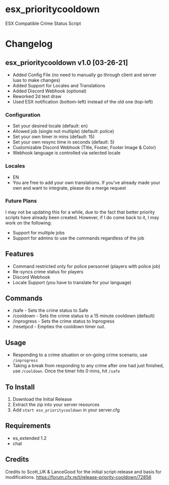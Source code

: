 # esx_prioritycooldown
ESX Compatible Crime Status Script


# Changelog
## esx_prioritycooldown v1.0 [03-26-21]
* Added Config File (no need to manually go through client and server luas to make changes)
* Added Support for Locales and Translations
* Added Discord Webhook (optional)
* Reworked 2d text draw
* Used ESX notification (bottom-left) instead of the old one (top-left)
### Configuration
* Set your desired locale (default: en)
* Allowed job (single not multiple) (default: police)
* Set your own timer in mins (default: 15)
* Set your own resync time in seconds (default: 5)
* Customizable Discord Webhook (Title, Footer, Footer Image & Color)
* Webhook language is controlled via selected locale

### Locales
* EN
* You are free to add your own translations. If you've already made your own and want to integrate, please do a merge request

### Future Plans
I may not be updating this for a while, due to the fact that better priority scripts have already been created.
However, if I do come back to it, I may work on the following:
* Support for multiple jobs
* Support for admins to use the commands regardless of the job 


## Features
* Command restricted only for police personnel (players with police job)
* Re-syncs crime status for players
* Discord Webhook
* Locale Support (you have to translate for your language)

## Commands
- /safe - Sets the crime status to Safe
- /cooldown - Sets the crime status to a 15 minute cooldown (default)
- /inprogress - Sets the crime status to Inprogress
- /resetpcd - Empties the cooldown timer out. 

## Usage
- Responding to a crime situation or on-going crime scenario, use ```/inprogress```
- Taking a break from responding to any crime after one had just finished, use ```/cooldown```. Once the timer hits 0 mins, hit ```/safe```

## To Install
1. Download the Initial Release
2. Extract the zip into your server resources
3. Add ```start esx_prioritycooldown``` in your server.cfg

## Requirements
- es_extended 1.2
- chat
## Credits
Credits to Scott_UK & LanceGood for the initial script-release and basis for modifications.
https://forum.cfx.re/t/release-priority-cooldown/72856

